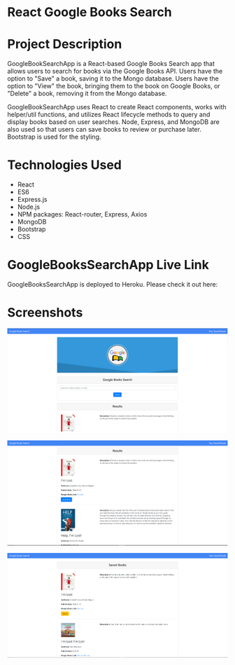 # React Google Books Search

# Project Description

GoogleBookSearchApp is a React-based Google Books Search app that allows users to search for books via the Google Books API. Users have the option to "Save" a book, saving it to the Mongo database. Users have the option to "View" the book, bringing them to the book on Google Books, or "Delete" a book, removing it from the Mongo database.

GoogleBookSearchApp uses React to create React components, works with helper/util functions, and utilizes React lifecycle methods to query and display books based on user searches. Node, Express, and MongoDB are also used so that users can save books to review or purchase later. Bootstrap is used for the styling.

# Technologies Used

* React
* ES6
* Express.js
* Node.js
* NPM packages: React-router, Express, Axios
* MongoDB
* Bootstrap
* CSS

# GoogleBooksSearchApp Live Link

GoogleBooksSearchApp is deployed to Heroku. Please check it out here:



# Screenshots

![Screenshot 01](screenshots/img-1.png "Main/Search Page")

![Screenshot 02](screenshots/img-2.png "Results Page")

![Screenshot 03](screenshots/img-3.png "Saved Book Page")